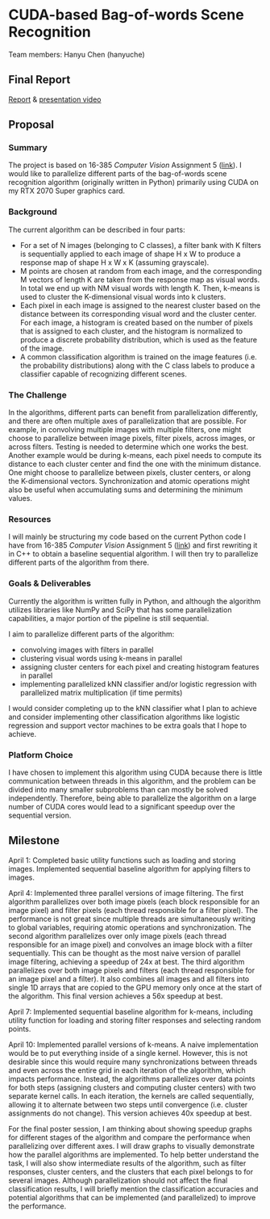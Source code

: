 # CUDA-based Bag-of-words Scene Recognition

Team members: Hanyu Chen (hanyuche)

## Final Report

[Report](https://github.com/leniumC/BowSceneRecognition/blob/master/15_418_report.pdf) & [presentation video](https://drive.google.com/file/d/1wrNvVvT71HLRdieH3rnzjiK50D9u7F25/view?usp=sharing)


## Proposal

### Summary

The project is based on 16-385 _Computer Vision_ Assignment 5 ([link](http://16385.courses.cs.cmu.edu/spring2021/assignments)). I would like to parallelize different parts of the bag-of-words scene recognition algorithm (originally written in Python) primarily using CUDA on my RTX 2070 Super graphics card.

### Background

The current algorithm can be described in four parts:

- For a set of N images (belonging to C classes), a filter bank with K filters is sequentially applied to each image of shape H x W to produce a response map of shape H x W x K (assuming grayscale).
- M points are chosen at random from each image, and the corresponding M vectors of length K are taken from the response map as visual words. In total we end up with NM visual words with length K. Then, k-means is used to cluster the K-dimensional visual words into k clusters.
- Each pixel in each image is assigned to the nearest cluster based on the distance between its corresponding visual word and the cluster center. For each image, a histogram is created based on the number of pixels that is assigned to each cluster, and the histogram is normalized to produce a discrete probability distribution, which is used as the feature of the image.
- A common classification algorithm is trained on the image features (i.e. the probability distributions) along with the C class labels to produce a classifier capable of recognizing different scenes.


### The Challenge

In the algorithms, different parts can benefit from parallelization differently, and there are often multiple axes of parallelization that are possible. For example, in convolving multiple images with multiple filters, one might choose to parallelize between image pixels, filter pixels, across images, or across filters. Testing is needed to determine which one works the best. Another example would be during k-means, each pixel needs to compute its distance to each cluster center and find the one with the minimum distance. One might choose to parallelize between pixels, cluster centers, or along the K-dimensional vectors. Synchronization and atomic operations might also be useful when accumulating sums and determining the minimum values.


### Resources

I will mainly be structuring my code based on the current Python code I have from 16-385 _Computer Vision_ Assignment 5 ([link](http://16385.courses.cs.cmu.edu/spring2021/assignments)) and first rewriting it in C++ to obtain a baseline sequential algorithm. I will then try to parallelize different parts of the algorithm from there.


### Goals & Deliverables

Currently the algorithm is written fully in Python, and although the algorithm utilizes libraries like NumPy and SciPy that has some parallelization capabilities, a major portion of the pipeline is still sequential. 

I aim to parallelize different parts of the algorithm: 
- convolving images with filters in parallel
- clustering visual words using k-means in parallel
- assigning cluster centers for each pixel and creating histogram features in parallel
- implementing parallelized kNN classifier and/or logistic regression with parallelized matrix multiplication (if time permits)

I would consider completing up to the kNN classifier what I plan to achieve and consider implementing other classification algorithms like logistic regression and support vector machines to be extra goals that I hope to achieve.

### Platform Choice

I have chosen to implement this algorithm using CUDA because there is little communication between threads in this algorithm, and the problem can be divided into many smaller subproblems than can mostly be solved independently. Therefore, being able to parallelize the algorithm on a large number of CUDA cores would lead to a significant speedup over the sequential version.


## Milestone

April 1: Completed basic utility functions such as loading and storing images. Implemented sequential baseline algorithm for applying filters to images.

April 4: Implemented three parallel versions of image filtering. The first algorithm parallelizes over both image pixels (each block responsible for an image pixel) and filter pixels (each thread responsible for a filter pixel). The performance is not great since multiple threads are simultaneously writing to global variables, requiring atomic operations and synchronization. The second algorithm parallelizes over only image pixels (each thread responsible for an image pixel) and convolves an image block with a filter sequentially. This can be thought as the most naive version of parallel image filtering, achieving a speedup of 24x at best. The third algorithm parallelizes over both image pixels and filters (each thread responsible for an image pixel and a filter). It also combines all images and all filters into single 1D arrays that are copied to the GPU memory only once at the start of the algorithm. This final version achieves a 56x speedup at best.

April 7: Implemented sequential baseline algorithm for k-means, including utility function for loading and storing filter responses and selecting random points.

April 10: Implemented parallel versions of k-means. A naive implementation would be to put everything inside of a single kernel. However, this is not desirable since this would require many synchronizations between threads and even across the entire grid in each iteration of the algorithm, which impacts performance. Instead, the algorithms parallelizes over data points for both steps (assigning clusters and computing cluster centers) with two separate kernel calls. In each iteration, the kernels are called sequentially, allowing it to alternate between two steps until convergence (i.e. cluster assignments do not change). This version achieves 40x speedup at best.

For the final poster session, I am thinking about showing speedup graphs for different stages of the algorithm and compare the performance when parallelizing over different axes. I will draw graphs to visually demonstrate how the parallel algorithms are implemented. To help better understand the task, I will also show intermediate results of the algorithm, such as filter responses, cluster centers, and the clusters that each pixel belongs to for several images. Although parallelization should not affect the final classification results, I will briefly mention the classification accuracies and potential algorithms that can be implemented (and parallelized) to improve the performance.
